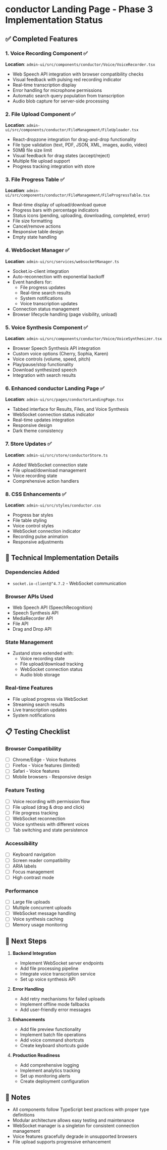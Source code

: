 # conductor Landing Page - Phase 3 Implementation Status

## ✅ Completed Features

### 1. Voice Recording Component ✅
**Location**: `admin-ui/src/components/conductor/Voice/VoiceRecorder.tsx`
- Web Speech API integration with browser compatibility checks
- Visual feedback with pulsing red recording indicator
- Real-time transcription display
- Error handling for microphone permissions
- Automatic search query population from transcription
- Audio blob capture for server-side processing

### 2. File Upload Component ✅
**Location**: `admin-ui/src/components/conductor/FileManagement/FileUploader.tsx`
- React-dropzone integration for drag-and-drop functionality
- File type validation (text, PDF, JSON, XML, images, audio, video)
- 50MB file size limit
- Visual feedback for drag states (accept/reject)
- Multiple file upload support
- Progress tracking integration with store

### 3. File Progress Table ✅
**Location**: `admin-ui/src/components/conductor/FileManagement/FileProgressTable.tsx`
- Real-time display of upload/download queue
- Progress bars with percentage indicators
- Status icons (pending, uploading, downloading, completed, error)
- File size formatting
- Cancel/remove actions
- Responsive table design
- Empty state handling

### 4. WebSocket Manager ✅
**Location**: `admin-ui/src/services/websocketManager.ts`
- Socket.io-client integration
- Auto-reconnection with exponential backoff
- Event handlers for:
  - File progress updates
  - Real-time search results
  - System notifications
  - Voice transcription updates
- Connection status management
- Browser lifecycle handling (page visibility, unload)

### 5. Voice Synthesis Component ✅
**Location**: `admin-ui/src/components/conductor/Voice/VoiceSynthesizer.tsx`
- Browser Speech Synthesis API integration
- Custom voice options (Cherry, Sophia, Karen)
- Voice controls (volume, speed, pitch)
- Play/pause/stop functionality
- Download synthesized speech
- Integration with search results

### 6. Enhanced conductor Landing Page ✅
**Location**: `admin-ui/src/pages/conductorLandingPage.tsx`
- Tabbed interface for Results, Files, and Voice Synthesis
- WebSocket connection status indicator
- Real-time updates integration
- Responsive design
- Dark theme consistency

### 7. Store Updates ✅
**Location**: `admin-ui/src/store/conductorStore.ts`
- Added WebSocket connection state
- File upload/download management
- Voice recording state
- Comprehensive action handlers

### 8. CSS Enhancements ✅
**Location**: `admin-ui/src/styles/conductor.css`
- Progress bar styles
- File table styling
- Voice control styles
- WebSocket connection indicator
- Recording pulse animation
- Responsive adjustments

## 🔧 Technical Implementation Details

### Dependencies Added
- `socket.io-client@^4.7.2` - WebSocket communication

### Browser APIs Used
- Web Speech API (SpeechRecognition)
- Speech Synthesis API
- MediaRecorder API
- File API
- Drag and Drop API

### State Management
- Zustand store extended with:
  - Voice recording state
  - File upload/download tracking
  - WebSocket connection status
  - Audio blob storage

### Real-time Features
- File upload progress via WebSocket
- Streaming search results
- Live transcription updates
- System notifications

## 📋 Testing Checklist

### Browser Compatibility
- [ ] Chrome/Edge - Voice features
- [ ] Firefox - Voice features (limited)
- [ ] Safari - Voice features
- [ ] Mobile browsers - Responsive design

### Feature Testing
- [ ] Voice recording with permission flow
- [ ] File upload (drag & drop and click)
- [ ] File progress tracking
- [ ] WebSocket reconnection
- [ ] Voice synthesis with different voices
- [ ] Tab switching and state persistence

### Accessibility
- [ ] Keyboard navigation
- [ ] Screen reader compatibility
- [ ] ARIA labels
- [ ] Focus management
- [ ] High contrast mode

### Performance
- [ ] Large file uploads
- [ ] Multiple concurrent uploads
- [ ] WebSocket message handling
- [ ] Voice synthesis caching
- [ ] Memory usage monitoring

## 🚀 Next Steps

1. **Backend Integration**
   - Implement WebSocket server endpoints
   - Add file processing pipeline
   - Integrate voice transcription service
   - Set up voice synthesis API

2. **Error Handling**
   - Add retry mechanisms for failed uploads
   - Implement offline mode fallbacks
   - Add user-friendly error messages

3. **Enhancements**
   - Add file preview functionality
   - Implement batch file operations
   - Add voice command shortcuts
   - Create keyboard shortcuts guide

4. **Production Readiness**
   - Add comprehensive logging
   - Implement analytics tracking
   - Set up monitoring alerts
   - Create deployment configuration

## 📝 Notes

- All components follow TypeScript best practices with proper type definitions
- Modular architecture allows easy testing and maintenance
- WebSocket manager is a singleton for consistent connection management
- Voice features gracefully degrade in unsupported browsers
- File upload supports progressive enhancement